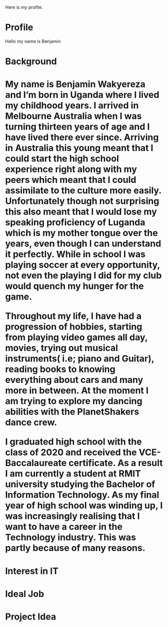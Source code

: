 Here is my profile.
<body>
  <h1>Profile</h1>
  <p> Hello my name is Benjamin</p>
  
  <h1>Background<h1>
<p>My name is Benjamin Wakyereza and I’m born in Uganda where I lived my childhood years. I arrived in Melbourne Australia when I was turning thirteen years of age and I have lived there ever since. Arriving in Australia this young meant that I could start the high school experience right along with my peers which meant that I could assimilate to the culture more easily. Unfortunately though not surprising this also meant that I would lose my speaking proficiency of Luganda which is my mother tongue over the years, even though I can understand it perfectly. While in school I was playing soccer at every opportunity, not even the playing I did for my club would quench my hunger for the game.

Throughout my life, I have had a progression of hobbies, starting from playing video games all day, movies, trying out musical instruments( i.e; piano and Guitar), reading books to knowing everything about cars and many more in between. At the moment I am trying to explore my dancing abilities with the PlanetShakers dance crew.

I graduated high school with the class of 2020 and received the VCE-Baccalaureate certificate. As a result I am currently a student at RMIT university studying the Bachelor of Information Technology. As my final year of high school was winding up, I was increasingly realising that I want to have a career in the Technology industry. This was partly because of many reasons.
</p>

<h1>Interest in IT</h1>

<h1>Ideal Job<h1>

<h1>Project Idea<h1>
  
  
  </body>
  </html>
